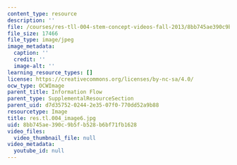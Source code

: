 ```yaml
---
content_type: resource
description: ''
file: /courses/res-tll-004-stem-concept-videos-fall-2013/8bb745ae390c9b5fb528b6bf71fb1628_res.tl.004_image6.jpg
file_size: 17466
file_type: image/jpeg
image_metadata:
  caption: ''
  credit: ''
  image-alt: ''
learning_resource_types: []
license: https://creativecommons.org/licenses/by-nc-sa/4.0/
ocw_type: OCWImage
parent_title: Information Flow
parent_type: SupplementalResourceSection
parent_uid: d7d35752-0244-2e35-07f0-770dd52a9b88
resourcetype: Image
title: res.tl.004_image6.jpg
uid: 8bb745ae-390c-9b5f-b528-b6bf71fb1628
video_files:
  video_thumbnail_file: null
video_metadata:
  youtube_id: null
---
```

